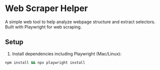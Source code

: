 # Web Scraper Helper

A simple web tool to help analyze webpage structure and extract selectors. Built with Playwright for web scraping.

## Setup

1. Install dependencies including Playwright (Mac/Linux):
```bash
npm install && npx playwright install